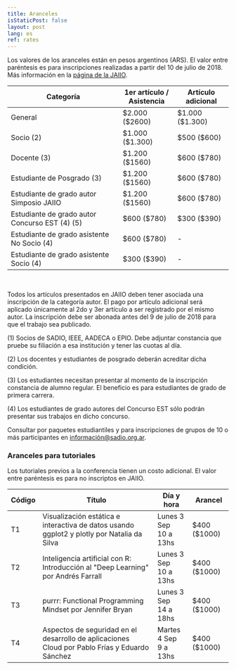 ```yaml
---
title: Aranceles
isStaticPost: false
layout: post
lang: es
ref: rates
---
```


Los valores de los aranceles están en pesos argentinos (ARS). El valor entre paréntesis es para inscripciones realizadas a partir del 10 de julio de 2018. Más información en la [página de la JAIIO](http://47jaiio.sadio.org.ar/index.php?q=como_inscribirse).

<table class="table-price">
<thead><tr class="tableizer-firstrow"><th>Categoría</th><th>1er artículo / <br> Asistencia</th><th>Artículo adicional</th></tr></thead><tbody>
 <tr><td>General</td><td>$2.000 ($2600)</td><td>$1.000 ($1.300)</td></tr>
 <tr><td>Socio (2)</td><td>$1.000 ($1.300)</td><td>$500 ($600)</td></tr>
 <tr><td>Docente (3)</td><td>$1.200 ($1560)</td><td>$600 ($780)</td></tr>
 <tr><td>Estudiante de Posgrado (3)</td><td>$1.200 ($1560)</td><td>$600 ($780)</td></tr>
 <tr><td>Estudiante de grado autor Simposio JAIIO</td><td>$1.200 ($1560)</td><td>$600 ($780)</td></tr>
 <tr><td>Estudiante de grado autor Concurso EST (4) (5)</td><td>$600 ($780)</td><td>$300 ($390)</td></tr>
 <tr><td>Estudiante de grado asistente No Socio (4)</td><td>$600 ($780)</td><td>- </td></tr>
 <tr><td>Estudiante de grado asistente Socio (4)</td><td>$300 ($390)</td><td>- </td></tr>
</tbody></table>

<br>

Todos los artículos presentados en JAIIO deben tener asociada una inscripción de la categoría autor. El pago por artículo adicional será aplicado únicamente al 2do y 3er artículo a ser registrado por el mismo autor. La inscripción debe ser abonada antes del 9 de julio de 2018 para que el trabajo sea publicado.

(1) Socios de SADIO, IEEE, AADECA o EPIO. Debe adjuntar constancia que pruebe su filiación a esa institución y tener las cuotas al día.

(2) Los docentes y estudiantes de posgrado deberán acreditar dicha condición.

(3) Los estudiantes necesitan presentar al momento de la inscripción constancia de alumno regular. El beneficio es para estudiantes de grado de primera carrera.

(4) Los estudiantes de grado autores del Concurso EST sólo podrán presentar sus trabajos en dicho concurso.

Consultar por paquetes estudiantiles y para inscripciones de grupos de 10 o más participantes en [información@sadio.org.ar](mailto:información@sadio.org.ar).

### Aranceles para tutoriales

Los tutoriales previos a la conferencia tienen un costo adicional. El valor entre paréntesis es para no inscriptos en JAIIO. 

<table class="table-price">
<thead><tr class="tableizer-firstrow"><th>Código</th><th style="padding:0 15px 0 15px;">Título</th><th>Día y hora</th><th>Arancel</th></tr>
</thead>

<tbody>
 <tr><td>T1</td><td>Visualización estática e interactiva de datos usando ggplot2 y plotly por Natalia da Silva</td><td>Lunes 3 Sep <br> 10 a 13hs</td><td>$400 ($1000)</td>
 </tr>
 <tr><td>T2</td><td>Inteligencia artificial con R: Introducción al "Deep Learning" por Andrés Farrall</td><td>Lunes 3 Sep <br> 10 a 13hs</td><td>$400 ($1000)</td>
 </tr>
<tr><td>T3</td><td>purrr: Functional Programming Mindset por Jennifer Bryan</td><td>Lunes 3 Sep <br> 14 a 18hs</td><td>$400 ($1000)</td>
 </tr>
 <tr><td>T4</td><td>Aspectos de seguridad en el desarrollo de aplicaciones Cloud por Pablo Frías y Eduardo Sánchez</td><td>Martes 4 Sep <br> 9 a 13hs</td><td>$400 ($1000)</td>
 </tr>
</tbody></table>

<br>